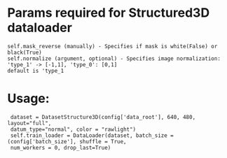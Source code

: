 # Params required for Structured3D dataloader

	self.mask_reverse (manually) - Specifies if mask is white(False) or black(True)
	self.normalize (argument, optional) - Specifies image normalization: 'type_1' -> [-1,1], 'type_0': [0,1]
	default is 'type_1

# Usage: 

	 dataset = DatasetStructure3D(config['data_root'], 640, 480, layout="full", 
	 datum_type="normal", color = "rawlight")
	 self.train_loader = DataLoader(dataset, batch_size = (config['batch_size'], shuffle = True,
	 num_workers = 0, drop_last=True)
	 
